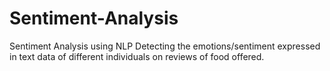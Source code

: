 # Sentiment-Analysis
Sentiment Analysis using NLP
Detecting the emotions/sentiment expressed in text data of different individuals on reviews of food offered.
